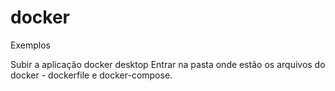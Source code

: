 # docker
Exemplos


Subir a aplicação  docker desktop
Entrar na pasta onde estão os arquivos do docker - dockerfile e docker-compose.